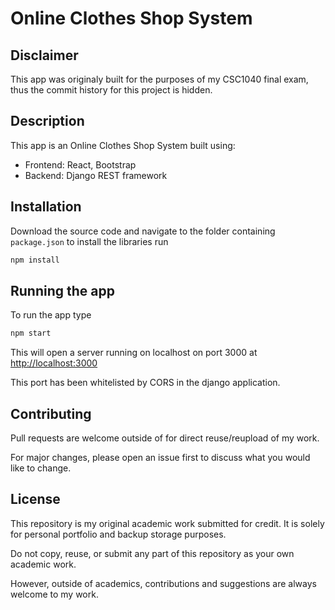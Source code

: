 
# Online Clothes Shop System

## Disclaimer

This app was originaly built for the purposes of my CSC1040 final exam,
thus the commit history for this project is hidden.

## Description

This app is an Online Clothes Shop System built using:
- Frontend: React, Bootstrap
- Backend: Django REST framework

## Installation
Download the source code and navigate to the folder containing `package.json` to install the libraries run 
```bash 
npm install
```
## Running the app

To run the app type 

```bash
npm start
```

This will open a server running on localhost on port 3000 at [http://localhost:3000](http://localhost:3000)

This port has been whitelisted by CORS in the django application.

## Contributing

Pull requests are welcome outside of for direct reuse/reupload of my work. 

For major changes, please open an issue first to discuss what you would like to change.

## License

This repository is my original academic work submitted for credit. It is solely for personal portfolio and backup storage purposes.

Do not copy, reuse, or submit any part of this repository as your own academic work.

However, outside of academics, contributions and suggestions are always welcome to my work.
